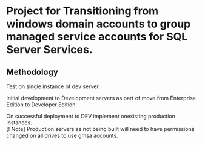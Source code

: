 # Project for Transitioning from windows domain accounts to group managed service accounts for SQL Server Services.

## Methodology

Test on single instance of dev server. 

Initial development to Development servers as part of move from Enterprise Edition to Developer Edition. 

On successful deployment to DEV implement onexisting production instances.  
[! Note] Production servers as not being built will need to have permissions changed on all drives to use gmsa accounts.
